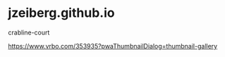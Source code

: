 # jzeiberg.github.io
crabline-court

https://www.vrbo.com/353935?pwaThumbnailDialog=thumbnail-gallery
